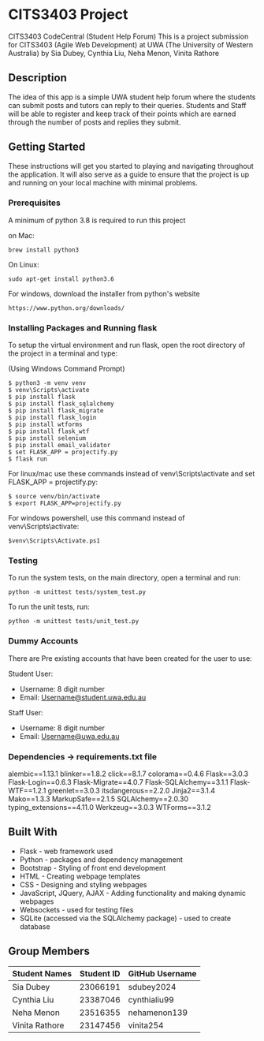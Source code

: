 
# CITS3403 Project
CITS3403 CodeCentral (Student Help Forum)
This is a project submission for CITS3403 (Agile Web Development) at UWA (The University of Western Australia) by Sia Dubey, Cynthia Liu, Neha Menon, Vinita Rathore

## Description

The idea of this app is a simple UWA student help forum where the students can submit posts and tutors can reply to their queries. Students and Staff will be able to register and keep track of their points which are earned through the number of posts and replies they submit.

## Getting Started

These instructions will get you started to playing and navigating throughout the application. It will also serve as a guide to ensure that the project is up and running on your local machine with minimal problems.

### Prerequisites

A minimum of python 3.8 is required to run this project

on Mac:

```
brew install python3
```

On Linux:

```
sudo apt-get install python3.6
```

For windows, download the installer from python's website

```
https://www.python.org/downloads/
```


### Installing Packages and Running flask

To setup the virtual environment and run flask, open the root directory of the project in a terminal and type:

(Using Windows Command Prompt)

```
$ python3 -m venv venv
$ venv\Scripts\activate
$ pip install flask
$ pip install flask_sqlalchemy
$ pip install flask_migrate
$ pip install flask_login
$ pip install wtforms
$ pip install flask_wtf
$ pip install selenium
$ pip install email_validator
$ set FLASK_APP = projectify.py 
$ flask run
```
For linux/mac use these commands instead of venv\Scripts\activate and set FLASK_APP = projectify.py:
```
$ source venv/bin/activate
$ export FLASK_APP=projectify.py
```
For windows powershell, use this command instead of venv\Scripts\activate:

```
$venv\Scripts\Activate.ps1
```


### Testing

To run the system tests, on the main directory, open a terminal and run:

```
python -m unittest tests/system_test.py
```

To run the unit tests, run:

```
python -m unittest tests/unit_test.py
```


### Dummy Accounts

There are Pre existing accounts that have been created for the user to use:

Student User:
* Username: 8 digit number
* Email: Username@student.uwa.edu.au

Staff User:
* Username: 8 digit number
* Email: Username@uwa.edu.au

### Dependencies -> requirements.txt file
alembic==1.13.1
blinker==1.8.2
click==8.1.7
colorama==0.4.6
Flask==3.0.3
Flask-Login==0.6.3
Flask-Migrate==4.0.7
Flask-SQLAlchemy==3.1.1
Flask-WTF==1.2.1
greenlet==3.0.3
itsdangerous==2.2.0
Jinja2==3.1.4
Mako==1.3.3
MarkupSafe==2.1.5
SQLAlchemy==2.0.30
typing_extensions==4.11.0
Werkzeug==3.0.3
WTForms==3.1.2


## Built With

* Flask - web framework used
* Python - packages and dependency management 
* Bootstrap - Styling of front end development
* HTML - Creating webpage templates
* CSS - Designing and styling webpages
* JavaScript, JQuery, AJAX - Adding functionality and making dynamic webpages
* Websockets - used for testing files 
* SQLite (accessed via the SQLAlchemy package) - used to create database

## Group Members

| Student Names | Student ID    | GitHub Username |
| ------------- |---------------| ----------------|
| Sia Dubey     | 23066191      |  sdubey2024     |
| Cynthia Liu   | 23387046      |  cynthialiu99   |
| Neha Menon    | 23516355      |  nehamenon139   |
| Vinita Rathore| 23147456      |  vinita254      |
